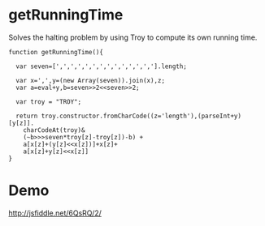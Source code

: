 getRunningTime
==============

Solves the halting problem by using Troy to compute its own running time.

```
function getRunningTime(){

  var seven=[',',',',',',',',',',',',','].length;

  var x=',',y=(new Array(seven)).join(x),z;
  var a=eval+y,b=seven>>2<<seven>>2;

  var troy = "TROY";

  return troy.constructor.fromCharCode((z='length'),(parseInt+y)[y[z]].
    charCodeAt(troy)&
    (~b>>>seven*troy[z]-troy[z])-b) + 
    a[x[z]+(y[z]<<x[z])]+x[z]+
    a[x[z]+y[z]<<x[z]]
}
```

Demo
====

http://jsfiddle.net/6QsRQ/2/
